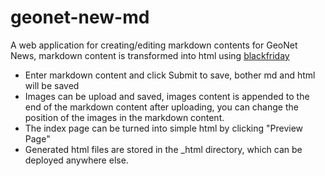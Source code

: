 # geonet-new-md
A web application for creating/editing markdown contents for GeoNet News, markdown content is transformed into html using [blackfriday](https://github.com/russross/blackfriday)

* Enter markdown content and click Submit to save, bother md and html will be saved
* Images can be upload and saved, images content is appended to the end of the markdown content after uploading, you can change the position of the images in the markdown content.
* The index page can be turned into simple html by clicking "Preview Page"
* Generated html files are stored in the _html directory, which can be deployed anywhere else.
